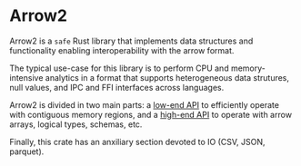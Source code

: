 # Arrow2

Arrow2 is a `safe` Rust library that implements data structures and functionality enabling
interoperability with the arrow format.

The typical use-case for this library is to perform CPU and memory-intensive analytics in a format that supports heterogeneous data strutures, null values, and IPC and FFI interfaces across languages.

Arrow2 is divided in two main parts: a [low-end API](./low_end.md) to efficiently
operate with contiguous memory regions, and a [high-end API](./high_end.md) to operate with
arrow arrays, logical types, schemas, etc.

Finally, this crate has an anxiliary section devoted to IO (CSV, JSON, parquet).
